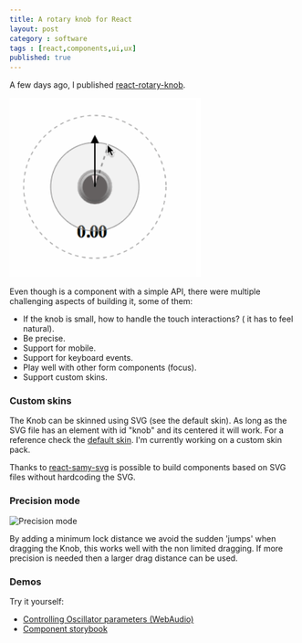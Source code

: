```yaml
---
title: A rotary knob for React
layout: post
category : software
tags : [react,components,ui,ux]
published: true
---
```


A few days ago, I published [react-rotary-knob](https://github.com/hugozap/react-rotary-knob). 

![knob](/img/knobdemo.png)

Even though is a component with a simple API, there were multiple challenging aspects of building it, some of them:

- If the knob is small, how to handle the touch interactions? ( it has to feel natural).
- Be precise.
- Support for mobile.
- Support for keyboard events.
- Play well with other form components (focus).
- Support custom skins.

### Custom skins

The Knob can be skinned using SVG (see the default skin). As long as the SVG file has an element with id "knob" and its centered it will work. For a reference check the [default skin](https://github.com/hugozap/react-rotary-knob/blob/master/src/knobdefaultskin.js). I'm currently working on a custom skin pack.

Thanks to [react-samy-svg](https://github.com/hugozap/react-samy-svg) is possible to build components based on SVG files without hardcoding the SVG. 

### Precision mode

![Precision mode](https://camo.githubusercontent.com/79100d18d391d22dd35c7ac7f956cc93cab72eee/687474703a2f2f6875676f7a61702e6769746875622e696f2f72656163742d726f746172792d6b6e6f622f696d672f6b6e6f622d6261736963322e676966)

By adding a minimum lock distance we avoid the sudden 'jumps' when dragging the Knob, this works well with the non limited dragging. If more precision is needed then a larger drag distance can be used. 


### Demos

Try it yourself:

- [Controlling Oscillator parameters (WebAudio)](http://audio-thing2.surge.sh/)
- [Component storybook](https://hugozap.github.io/react-rotary-knob/storybook)




